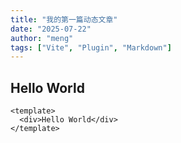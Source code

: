 ```yaml
---
title: "我的第一篇动态文章"
date: "2025-07-22"
author: "meng"
tags: ["Vite", "Plugin", "Markdown"]
---
```


## Hello World

```vue
<template>
  <div>Hello World</div>
</template>
```
